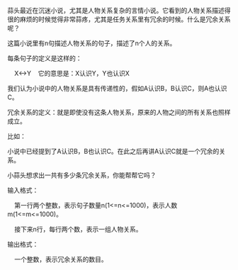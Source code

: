 蒜头最近在沉迷小说，尤其是人物关系复杂的言情小说。它看到的人物关系描述得很的麻烦的时候觉得非常蒜疼，尤其是任务关系里有冗余的时候。什么是冗余关系呢？

这篇小说里有n句描述人物关系的句子，描述了n个人的关系。

每条句子的定义是这样的：

    X<->Y    它的意思是：X认识Y，Y也认识X

我们认为小说中的人物关系是具有传递性的，假如A认识B，B认识C，则A也认识C。

冗余关系的定义：就是即使没有这条人物关系，原来的人物之间的所有关系也照样成立。

比如：

小说中已经提到了A认识B，B也认识C。在此之后再讲A认识C就是一个冗余的关系。

小蒜头想求出一共有多少条冗余关系，你能帮帮它吗？

输入格式：

    第一行两个整数，表示句子数量n(1<=n<=1000)，表示人数m(1<=m<=1000)。

    接下来n行，每行两个数，表示一组人物关系。

输出格式：

    一个整数，表示冗余关系的数目。
